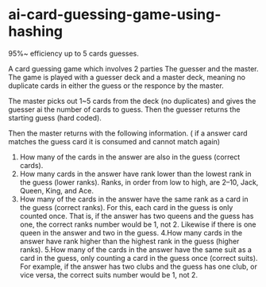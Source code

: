 # ai-card-guessing-game-using-hashing
95%~ efficiency up to 5 cards guesses.

A card guessing game which involves 2 parties
The guesser and the master.
The game is played with a guesser deck and a master deck, meaning no duplicate cards in either the guess or the responce by the master.

The master picks out 1~5 cards from the deck (no duplicates) and gives the guesser ai the number of cards to guess.
Then the guesser returns the starting guess (hard coded).


Then the master returns with the following information. ( if a answer card matches the guess card it is consumed and cannot match again)
1. How many of the cards in the answer are also in the guess (correct cards).
2. How many cards in the answer have rank lower than the lowest rank in the guess (lower ranks). Ranks, in order from low to high, are 2–10, Jack, Queen, King, and Ace.
3. How many of the cards in the answer have the same rank as a card in the guess (correct ranks). For this, each card in the guess is only counted once. That is, if the answer has two queens and the guess has one, the correct ranks number would be 1, not 2. Likewise if there is one queen in the answer and two in the guess.
4.How many cards in the answer have rank higher than the highest rank in the guess (higher ranks).
5.How many of the cards in the answer have the same suit as a card in the guess, only counting a card in the guess once (correct suits). For example, if the answer has two clubs and the guess has one club, or vice versa, the correct suits number would be 1, not 2.
